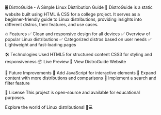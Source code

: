 🖥️ DistroGuide - A Simple Linux Distribution Guide 🚀
DistroGuide is a static website built using HTML & CSS for a college project. It serves as a beginner-friendly guide to Linux distributions, providing insights into different distros, their features, and use cases.

🔥 Features
✅ Clean and responsive design for all devices
✅ Overview of popular Linux distributions
✅ Categorized distros based on user needs
✅ Lightweight and fast-loading pages

🛠️ Technologies Used
HTML5 for structured content
CSS3 for styling and responsiveness
📦 Live Preview
🔗 View DistroGuide Website

🎯 Future Improvements
🔹 Add JavaScript for interactive elements
🔹 Expand content with more distributions and comparisons
🔹 Implement a search and filter feature

📜 License
This project is open-source and available for educational purposes.

Explore the world of Linux distributions! 🐧💻
